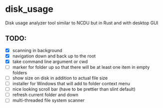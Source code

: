 # disk_usage
Disk usage analyzer tool similar to NCDU but in Rust and with desktop GUI

## TODO:
- [x] scanning in background
- [x] navigation down and back up to the root
- [x] take command line argument or cwd
- [ ] marker for folder up so that there will be at least one item in empty folders
- [ ] show size on disk in addition to actual file size
- [ ] installer for Windows that will add to folder context menu
- [ ] nice looking scroll bar (have to be prettier than slint default)
- [ ] refresh current folder and down
- [ ] multi-threaded file system scanner

